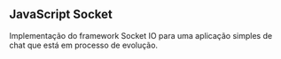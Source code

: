 ## JavaScript Socket

Implementação do framework Socket IO para uma aplicação simples de chat que está em processo de evolução.

